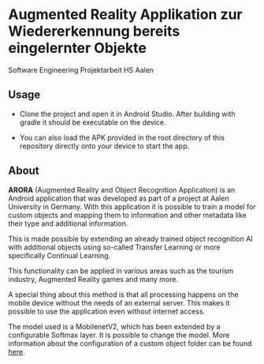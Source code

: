 # Augmented Reality Applikation zur Wiedererkennung bereits eingelernter Objekte
Software Engineering Projektarbeit HS Aalen

## Usage

- Clone the project and open it in Android Studio. After building with gradle it should be executable on the device.

- You can also load the APK provided in the root directory of this repository directly onto your device to start the app.

## About
**ARORA** (Augmented Reality and Object Recognition Application) is an Android application that was developed as part of a project at Aalen University in Germany. With this application it is possible to train a model for custom objects and mapping them to information and other metadata like their type and additional information.

This is made possible by extending an already trained object recognition AI with additional objects using so-called Transfer Learning or more specifically Continual Learning.

This functionality can be applied in various areas such as the tourism industry, Augmented Reality games and many more.

A special thing about this method is that all processing happens on the mobile device without the needs of an external server. This makes it possible to use the application even without internet access.

The model used is a MobilenetV2, which has been extended by a configurable Softmax layer. It is possible to change the model.
More information about the configuration of a custom object folder can be found [here](https://github.com/tensorflow/examples/blob/master/lite/examples/model_personalization/README.md#converting-the-model-using-the-cli).
